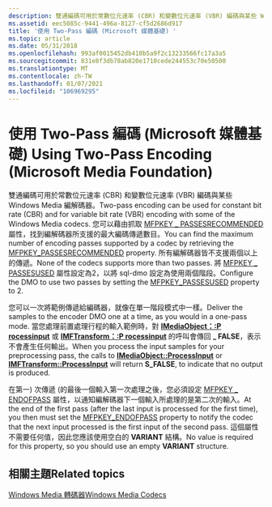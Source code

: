 ```yaml
---
description: 雙通編碼可用於常數位元速率 (CBR) 和變數位元速率 (VBR) 編碼與某些 Windows Media 編解碼器。
ms.assetid: eec5085c-9441-496a-8127-cf5d2686d917
title: '使用 Two-Pass 編碼 (Microsoft 媒體基礎) '
ms.topic: article
ms.date: 05/31/2018
ms.openlocfilehash: 993af0015452db410b5a9f2c13233566fc17a3a5
ms.sourcegitcommit: 831e8f3db78ab820e1710cede244553c70e50500
ms.translationtype: MT
ms.contentlocale: zh-TW
ms.lasthandoff: 01/07/2021
ms.locfileid: "106969295"
---
```

# <a name="using-two-pass-encoding-microsoft-media-foundation"></a><span data-ttu-id="751b9-103">使用 Two-Pass 編碼 (Microsoft 媒體基礎) </span><span class="sxs-lookup"><span data-stu-id="751b9-103">Using Two-Pass Encoding (Microsoft Media Foundation)</span></span>

<span data-ttu-id="751b9-104">雙通編碼可用於常數位元速率 (CBR) 和變數位元速率 (VBR) 編碼與某些 Windows Media 編解碼器。</span><span class="sxs-lookup"><span data-stu-id="751b9-104">Two-pass encoding can be used for constant bit rate (CBR) and for variable bit rate (VBR) encoding with some of the Windows Media codecs.</span></span> <span data-ttu-id="751b9-105">您可以藉由抓取 [MFPKEY \_ PASSESRECOMMENDED](mfpkey-passesrecommendedproperty.md) 屬性，找到編解碼器所支援的最大編碼傳遞數目。</span><span class="sxs-lookup"><span data-stu-id="751b9-105">You can find the maximum number of encoding passes supported by a codec by retrieving the [MFPKEY\_PASSESRECOMMENDED](mfpkey-passesrecommendedproperty.md) property.</span></span> <span data-ttu-id="751b9-106">所有編解碼器皆不支援兩個以上的傳遞。</span><span class="sxs-lookup"><span data-stu-id="751b9-106">None of the codecs supports more than two passes.</span></span> <span data-ttu-id="751b9-107">將 [MFPKEY \_ PASSESUSED](mfpkey-passesusedproperty.md) 屬性設定為2，以將 sql-dmo 設定為使用兩個階段。</span><span class="sxs-lookup"><span data-stu-id="751b9-107">Configure the DMO to use two passes by setting the [MFPKEY\_PASSESUSED](mfpkey-passesusedproperty.md) property to 2.</span></span>

<span data-ttu-id="751b9-108">您可以一次將範例傳遞給編碼器，就像在單一階段模式中一樣。</span><span class="sxs-lookup"><span data-stu-id="751b9-108">Deliver the samples to the encoder DMO one at a time, as you would in a one-pass mode.</span></span> <span data-ttu-id="751b9-109">當您處理前置處理行程的輸入範例時，對 [**IMediaObject：:P rocessinput**](/previous-versions/windows/desktop/api/mediaobj/nf-mediaobj-imediaobject-processinput) 或 [**IMFTransform：:P rocessinput**](/windows/desktop/api/mftransform/nf-mftransform-imftransform-processinput) 的呼叫會傳回 **\_ FALSE**，表示不會產生任何輸出。</span><span class="sxs-lookup"><span data-stu-id="751b9-109">When you process the input samples for your preprocessing pass, the calls to [**IMediaObject::ProcessInput**](/previous-versions/windows/desktop/api/mediaobj/nf-mediaobj-imediaobject-processinput) or [**IMFTransform::ProcessInput**](/windows/desktop/api/mftransform/nf-mftransform-imftransform-processinput) will return **S\_FALSE**, to indicate that no output is produced.</span></span>

<span data-ttu-id="751b9-110">在第一) 次傳遞 (的最後一個輸入第一次處理之後，您必須設定 [MFPKEY \_ ENDOFPASS](mfpkey-endofpassproperty.md) 屬性，以通知編解碼器下一個輸入所處理的是第二次的輸入。</span><span class="sxs-lookup"><span data-stu-id="751b9-110">At the end of the first pass (after the last input is processed for the first time), you then must set the [MFPKEY\_ENDOFPASS](mfpkey-endofpassproperty.md) property to notify the codec that the next input processed is the first input of the second pass.</span></span> <span data-ttu-id="751b9-111">這個屬性不需要任何值，因此您應該使用空白的 **VARIANT** 結構。</span><span class="sxs-lookup"><span data-stu-id="751b9-111">No value is required for this property, so you should use an empty **VARIANT** structure.</span></span>

## <a name="related-topics"></a><span data-ttu-id="751b9-112">相關主題</span><span class="sxs-lookup"><span data-stu-id="751b9-112">Related topics</span></span>

<dl> <dt>

[<span data-ttu-id="751b9-113">Windows Media 轉碼器</span><span class="sxs-lookup"><span data-stu-id="751b9-113">Windows Media Codecs</span></span>](windows-media-codecs.md)
</dt> </dl>

 

 
